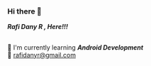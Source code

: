 ### Hi there 👋

***Rafi Dany R , Here!!!***
##
:seedling: I'm currently learning ***Android Development*** \
:email: rafidanyr@gmail.com
